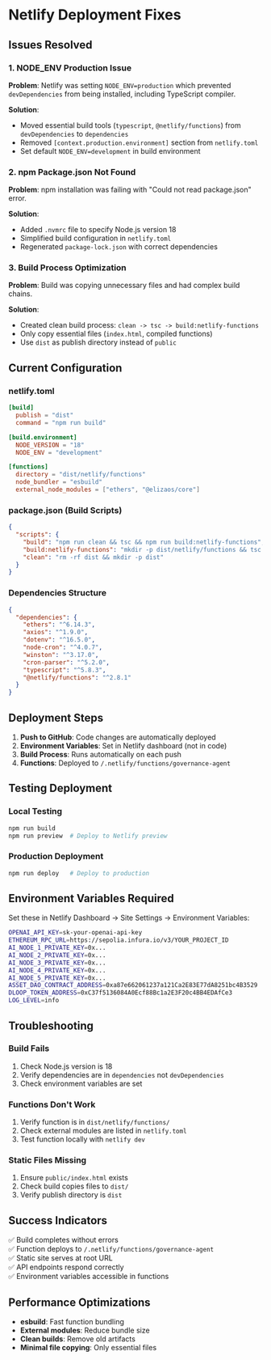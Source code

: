 # Netlify Deployment Fixes

## Issues Resolved

### 1. **NODE_ENV Production Issue**
**Problem**: Netlify was setting `NODE_ENV=production` which prevented `devDependencies` from being installed, including TypeScript compiler.

**Solution**: 
- Moved essential build tools (`typescript`, `@netlify/functions`) from `devDependencies` to `dependencies`
- Removed `[context.production.environment]` section from `netlify.toml`
- Set default `NODE_ENV=development` in build environment

### 2. **npm Package.json Not Found**
**Problem**: npm installation was failing with "Could not read package.json" error.

**Solution**:
- Added `.nvmrc` file to specify Node.js version 18
- Simplified build configuration in `netlify.toml`
- Regenerated `package-lock.json` with correct dependencies

### 3. **Build Process Optimization**
**Problem**: Build was copying unnecessary files and had complex build chains.

**Solution**:
- Created clean build process: `clean -> tsc -> build:netlify-functions`
- Only copy essential files (`index.html`, compiled functions)
- Use `dist` as publish directory instead of `public`

## Current Configuration

### netlify.toml
```toml
[build]
  publish = "dist"
  command = "npm run build"

[build.environment]
  NODE_VERSION = "18"
  NODE_ENV = "development"

[functions]
  directory = "dist/netlify/functions"
  node_bundler = "esbuild"
  external_node_modules = ["ethers", "@elizaos/core"]
```

### package.json (Build Scripts)
```json
{
  "scripts": {
    "build": "npm run clean && tsc && npm run build:netlify-functions",
    "build:netlify-functions": "mkdir -p dist/netlify/functions && tsc netlify/functions/governance-agent.ts --outDir dist/netlify/functions --target ES2022 --module ESNext --moduleResolution node && cp public/index.html dist/",
    "clean": "rm -rf dist && mkdir -p dist"
  }
}
```

### Dependencies Structure
```json
{
  "dependencies": {
    "ethers": "^6.14.3",
    "axios": "^1.9.0",
    "dotenv": "^16.5.0",
    "node-cron": "^4.0.7",
    "winston": "^3.17.0",
    "cron-parser": "^5.2.0",
    "typescript": "^5.8.3",
    "@netlify/functions": "^2.8.1"
  }
}
```

## Deployment Steps

1. **Push to GitHub**: Code changes are automatically deployed
2. **Environment Variables**: Set in Netlify dashboard (not in code)
3. **Build Process**: Runs automatically on each push
4. **Functions**: Deployed to `/.netlify/functions/governance-agent`

## Testing Deployment

### Local Testing
```bash
npm run build
npm run preview  # Deploy to Netlify preview
```

### Production Deployment
```bash
npm run deploy   # Deploy to production
```

## Environment Variables Required

Set these in Netlify Dashboard → Site Settings → Environment Variables:

```bash
OPENAI_API_KEY=sk-your-openai-api-key
ETHEREUM_RPC_URL=https://sepolia.infura.io/v3/YOUR_PROJECT_ID
AI_NODE_1_PRIVATE_KEY=0x...
AI_NODE_2_PRIVATE_KEY=0x...
AI_NODE_3_PRIVATE_KEY=0x...
AI_NODE_4_PRIVATE_KEY=0x...
AI_NODE_5_PRIVATE_KEY=0x...
ASSET_DAO_CONTRACT_ADDRESS=0xa87e662061237a121Ca2E83E77dA8251bc4B3529
DLOOP_TOKEN_ADDRESS=0xC37f5136084A0Ecf88Bc1a2E3F20c4BB4EDAfCe3
LOG_LEVEL=info
```

## Troubleshooting

### Build Fails
1. Check Node.js version is 18
2. Verify dependencies are in `dependencies` not `devDependencies`
3. Check environment variables are set

### Functions Don't Work
1. Verify function is in `dist/netlify/functions/`
2. Check external modules are listed in `netlify.toml`
3. Test function locally with `netlify dev`

### Static Files Missing
1. Ensure `public/index.html` exists
2. Check build copies files to `dist/`
3. Verify publish directory is `dist`

## Success Indicators

✅ Build completes without errors  
✅ Function deploys to `/.netlify/functions/governance-agent`  
✅ Static site serves at root URL  
✅ API endpoints respond correctly  
✅ Environment variables accessible in functions  

## Performance Optimizations

- **esbuild**: Fast function bundling
- **External modules**: Reduce bundle size
- **Clean builds**: Remove old artifacts
- **Minimal file copying**: Only essential files 